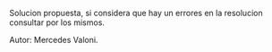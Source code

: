 Solucion propuesta, si considera que hay un errores en la resolucion consultar por los mismos.

Autor: Mercedes Valoni.
